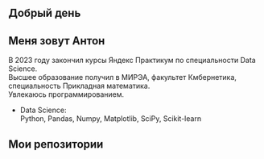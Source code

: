 ## Добрый день

## Меня зовут Антон

В 2023 году закончил курсы Яндекс Практикум по специальности Data Science.  
Высшее образование получил в МИРЭА, факультет Кмбернетика, специальность Прикладная математика.  
Увлекаюсь программированием.

- Data Science:  
Python, Pandas, Numpy, Matplotlib, SciPy, Scikit-learn

## Мои репозитории



<!---
abv001mail/abv001mail is a ✨ special ✨ repository because its `README.md` (this file) appears on your GitHub profile.
You can click the Preview link to take a look at your changes.
--->
